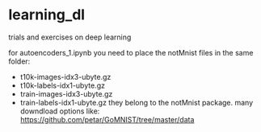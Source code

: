 # learning_dl
trials and exercises on deep learning

for autoencoders_1.ipynb you need to place the notMnist files in the same folder:
- t10k-images-idx3-ubyte.gz
- t10k-labels-idx1-ubyte.gz
- train-images-idx3-ubyte.gz
- train-labels-idx1-ubyte.gz
they belong to the notMnist package. many downdload options like: https://github.com/petar/GoMNIST/tree/master/data

